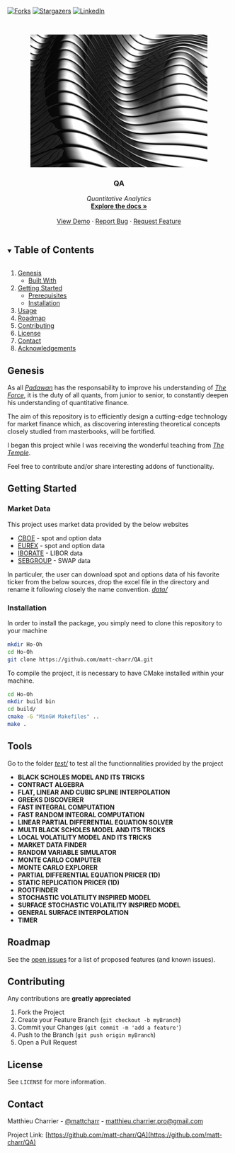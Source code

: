 [![Forks][forks-shield]][forks-url]
[![Stargazers][stars-shield]][stars-url]
[![LinkedIn][linkedin-shield]][linkedin-url]

<br />
<p align="center">
  <a href="https://github.com/matt-charr/QA-DEMO">
    <img src="https://github.com/matt-charr/QA-DEMO/blob/main/ribbon.jpg" alt="Logo" width="400" height="300">
  </a>

  <h3 align="center"><strong>QA</strong></h3>

  <p align="center">
    <em>Quantitative Analytics</em>
    <br />
    <a href="https://github.com/matt-charr/QA"><strong>Explore the docs »</strong></a>
    <br />
    <br />
    <a href="https://github.com/matt-charr/QA/tree/master/test">View Demo</a>
    ·
    <a href="https://github.com/matt-charr/QA/issues">Report Bug</a>
    ·
    <a href="https://github.com/matt-charr/QA/pulls">Request Feature</a>
  </p>
</p>


<details open="open">
  <summary><h2 style="display: inline-block">Table of Contents</h2></summary>
  <ol>
    <li>
      <a href="#about-the-project">Genesis</a>
      <ul>
        <li><a href="#built-with">Built With</a></li>
      </ul>
    </li>
    <li>
      <a href="#getting-started">Getting Started</a>
      <ul>
        <li><a href="#prerequisites">Prerequisites</a></li>
        <li><a href="#installation">Installation</a></li>
      </ul>
    </li>
    <li><a href="#usage">Usage</a></li>
    <li><a href="#roadmap">Roadmap</a></li>
    <li><a href="#contributing">Contributing</a></li>
    <li><a href="#license">License</a></li>
    <li><a href="#contact">Contact</a></li>
    <li><a href="#acknowledgements">Acknowledgements</a></li>
  </ol>
</details>

## Genesis

As all <a href="https://www.merriam-webster.com/words-at-play/padawan-the-new-intern"><em>Padawan</em></a> has the responsability to improve his  understanding of <a href="https://fr.wikipedia.org/wiki/Force_(Star_Wars)"><em>The Force</em></a>, it is the duty of all quants, from junior to senior, to constantly deepen his understanding of quantitative finance. 

The aim of this repository is to efficiently design a cutting-edge technology for market finance which, as discovering interesting theoretical concepts closely studied from masterbooks, will be fortified.

I began this project while I was receiving the wonderful teaching from <a href="https://business-cool.com/decryptage/analyse/master-el-karoui-le-master-phare-pour-integrer-le-monde-de-la-finance-analytique/"><em>The Temple</em></a>.

Feel free to contribute and/or share interesting addons of functionality.

## Getting Started

### Market Data

This project uses market data provided by the below websites

* [CBOE](https://www.cboe.com/) - spot and option data 
* [EUREX](https://www.eurex.com/) - spot and option data
* [IBORATE](http://iborate.com/eur-libor/) - LIBOR data
* [SEBGROUP](https://sebgroup.com/) - SWAP data

In particuler, the user can download spot and options data of his favorite ticker from the below sources, drop the excel file in the directory and rename it following closely the name convention.  <a href="https://github.com/matt-charr/QA/tree/master/data"><em>data/</em></a> 

### Installation

In order to install the package, you simply need to clone this repository to your machine

  ```sh
  mkdir Ho-Oh
  cd Ho-Oh
  git clone https://github.com/matt-charr/QA.git
  ```

To compile the project, it is necessary to have CMake installed within your machine.

  ```sh
  cd Ho-Oh
  mkdir build bin
  cd build/
  cmake -G "MinGW Makefiles" ..
  make .
  ```

## Tools

Go to the folder <a href="https://github.com/matt-charr/QA/tree/master/test"><em>test/</em></a> to test all the functionnalities provided by the project

* **BLACK SCHOLES MODEL AND ITS TRICKS**
* **CONTRACT ALGEBRA**
* **FLAT, LINEAR AND CUBIC SPLINE INTERPOLATION** 
* **GREEKS DISCOVERER**
* **FAST INTEGRAL COMPUTATION**
* **FAST RANDOM INTEGRAL COMPUTATION**
* **LINEAR PARTIAL DIFFERENTIAL EQUATION SOLVER**
* **MULTI BLACK SCHOLES MODEL AND ITS TRICKS**
* **LOCAL VOLATILITY MODEL AND ITS TRICKS**
* **MARKET DATA FINDER**
* **RANDOM VARIABLE SIMULATOR**
* **MONTE CARLO COMPUTER**
* **MONTE CARLO EXPLORER**
* **PARTIAL DIFFERENTIAL EQUATION PRICER (1D)**
* **STATIC REPLICATION PRICER (1D)**
* **ROOTFINDER**
* **STOCHASTIC VOLATILITY INSPIRED MODEL**
* **SURFACE STOCHASTIC VOLATILITY INSPIRED MODEL**
* **GENERAL SURFACE INTERPOLATION**
* **TIMER**

## Roadmap

See the [open issues](https://github.com/matt-charr/QA/issues) for a list of proposed features (and known issues).

## Contributing

Any contributions are **greatly appreciated**

1. Fork the Project
2. Create your Feature Branch (`git checkout -b myBranch`)
3. Commit your Changes (`git commit -m 'add a feature'`)
4. Push to the Branch (`git push origin myBranch`)
5. Open a Pull Request

## License

See `LICENSE` for more information.

## Contact

Matthieu Charrier - [@mattcharr](https://www.linkedin.com/in/matthieu-charrier-080820134/) - matthieu.charrier.pro@gmail.com

Project Link: [https://github.com/matt-charr/QA](https://github.com/matt-charr/QA)

[contributors-shield]: https://img.shields.io/github/contributors/matt-charr/QA.svg?style=for-the-badge
[contributors-url]: https://github.com/matt-charr/QA/graphs/contributors
[forks-shield]: https://img.shields.io/github/forks/matt-charr/QA.svg?style=for-the-badge
[forks-url]: https://github.com/matt-charr/QA/network/members
[stars-shield]: https://img.shields.io/github/stars/matt-charr/QA.svg?style=for-the-badge
[stars-url]: https://github.com/matt-charr/QA/stargazers
[issues-shield]: https://img.shields.io/github/issues/matt-charr/QA.svg?style=for-the-badge
[issues-url]: https://github.com/matt-charr/QA/issues
[license-shield]: https://img.shields.io/github/license/matt-charr/QA.svg?style=for-the-badge
[license-url]: https://github.com/matt-charr/QA/blob/master/LICENSE.txt
[linkedin-shield]: https://img.shields.io/badge/-LinkedIn-black.svg?style=for-the-badge&logo=linkedin&colorB=555
[linkedin-url]: https://www.linkedin.com/in/matthieu-charrier-080820134/